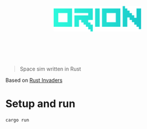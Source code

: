 <h1 align="center">
	<br>
	<br>
	<img width="240" src="./assets/logo.png" alt="Orion">
	<br>
	<br>
	<br>
</h1>

> Space sim written in Rust 

Based on [Rust Invaders](https://github.com/jeremychone-channel/rust-invaders)

# Setup and run

```
cargo run
```
